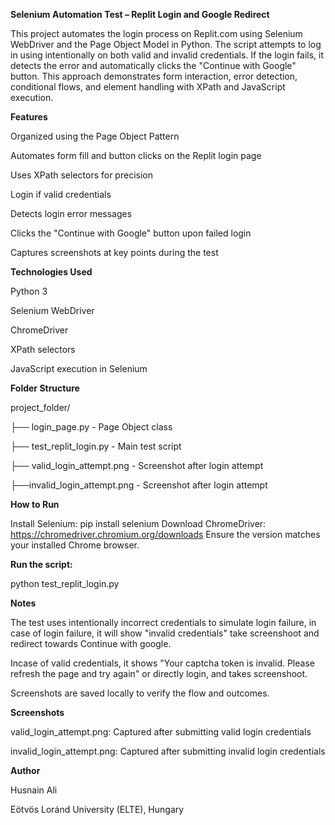 **Selenium Automation Test – Replit Login and Google Redirect**

This project automates the login process on Replit.com using Selenium WebDriver and the Page Object Model in Python.
The script attempts to log in using intentionally on both valid and invalid credentials. If the login fails, it detects the error and automatically clicks the "Continue with Google" button. This approach demonstrates form interaction, error detection, conditional flows, and element handling with XPath and JavaScript execution.


**Features**

Organized using the Page Object Pattern

Automates form fill and button clicks on the Replit login page

Uses XPath selectors for precision

Login if valid credentials

Detects login error messages

Clicks the "Continue with Google" button upon failed login

Captures screenshots at key points during the test



**Technologies Used**

Python 3

Selenium WebDriver

ChromeDriver

XPath selectors

JavaScript execution in Selenium

**Folder Structure**

project_folder/

├── login_page.py - Page Object class

├── test_replit_login.py - Main test script

├── valid_login_attempt.png - Screenshot after login attempt

├──invalid_login_attempt.png - Screenshot after login attempt


**How to Run**

Install Selenium:
pip install selenium
Download ChromeDriver:
https://chromedriver.chromium.org/downloads
Ensure the version matches your installed Chrome browser.


**Run the script:**

python test_replit_login.py


**Notes**

The test uses intentionally incorrect credentials to simulate login failure, in case of login failure, it will show "invalid credentials" take screenshoot and redirect towards Continue with google.

Incase of valid credentials, it shows "Your captcha token is invalid. Please refresh the page and try again" or directly login, and takes screenshoot.

Screenshots are saved locally to verify the flow and outcomes.


**Screenshots**

valid_login_attempt.png: Captured after submitting valid login credentials

invalid_login_attempt.png: Captured after submitting invalid login credentials


**Author**

Husnain Ali

Eötvös Loránd University (ELTE), Hungary
